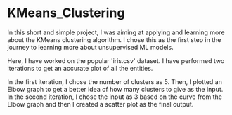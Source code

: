 # KMeans_Clustering
In this short and simple project, I was aiming at applying and learning more about the KMeans clustering algorithm. I chose this as the first step in the journey to learning more about unsupervised ML models.

Here, I have worked on the popular 'iris.csv' dataset. I have performed two iterations to get an accurate plot of all the entities.

In the first iteration, I chose the number of clusters as 5. Then, I plotted an Elbow graph to get a better idea of how many clusters to give as the input.
In the second iteration, I chose the input as 3 based on the curve from the Elbow graph and then I created a scatter plot as the final output.
